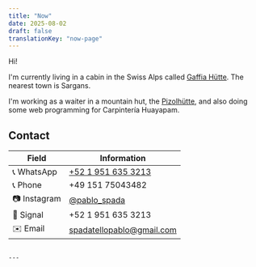 ```yaml
---
title: "Now"
date: 2025-08-02
draft: false
translationKey: "now-page"
---
```


Hi!

I'm currently living in a cabin in the Swiss Alps called [Gaffia Hütte](https://maps.app.goo.gl/3rp6uyCyBACvAzSC9). The nearest town is Sargans.

I'm working as a waiter in a mountain hut, the [Pizolhütte](https://maps.app.goo.gl/L4Kf84GFvuPcFHy69), and also doing some web programming for Carpintería Huayapam.

## Contact

| Field         | Information                                          |
|---------------|------------------------------------------------------|
| 📞 WhatsApp     | [+52 1 951 635 3213](https://wa.me/5219516353213) |
| 📞 Phone        | +49 151 75043482                                  |
| 📷 Instagram    | [@pablo_spada](https://instagram.com/pablo_spada) |
| 📡 Signal       | +52 1 951 635 3213                                  |
| ✉️ Email        | [spadatellopablo@gmail.com](mailto:spadatellopablo@gmail.com) |
```

---
